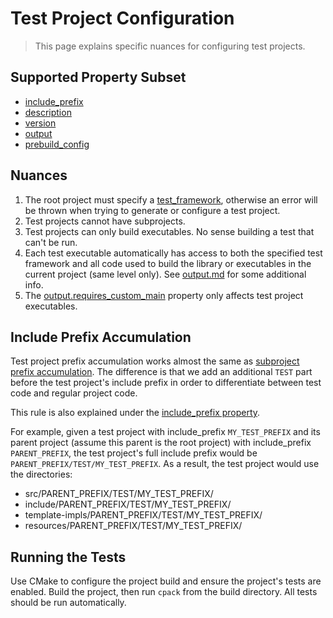 # Test Project Configuration

> This page explains specific nuances for configuring test projects.

## Supported Property Subset

- [include_prefix](properties/properties_list.md#include_prefix)
- [description](properties/properties_list.md#description)
- [version](properties/properties_list.md#version)
- [output](properties/properties_list.md#output)
- [prebuild_config](properties/properties_list.md#prebuild_config)

## Nuances

1. The root project must specify a [test_framework](properties/properties_list.md#test_framework),
  otherwise an error will be thrown when trying to generate or configure a test project.
2. Test projects cannot have subprojects.
3. Test projects can only build executables. No sense building a test that can't be run.
4. Each test executable automatically has access to both the specified test framework
  and all code used to build the library or executables in the current project (same level only).
  See [output.md](properties/output.md) for some additional info.
5. The [output.requires_custom_main](properties/output.md#requires_custom_main) property only affects
  test project executables.

## Include Prefix Accumulation

Test project prefix accumulation works almost the same as
[subproject prefix accumulation](subproject_config.md#include-prefix-accumulation).
The difference is that we add an additional `TEST` part before the test project's include
prefix in order to differentiate between test code and regular project code.

This rule is also explained under the
[include_prefix property](properties/properties_list.md#include-prefix-accumulation).

For example, given a test project with include_prefix `MY_TEST_PREFIX` and its
parent project (assume this parent is the root project) with include_prefix `PARENT_PREFIX`,
the test project's full include prefix would be `PARENT_PREFIX/TEST/MY_TEST_PREFIX`. As a result, the
test project would use the directories:

- src/PARENT_PREFIX/TEST/MY_TEST_PREFIX/
- include/PARENT_PREFIX/TEST/MY_TEST_PREFIX/
- template-impls/PARENT_PREFIX/TEST/MY_TEST_PREFIX/
- resources/PARENT_PREFIX/TEST/MY_TEST_PREFIX/

## Running the Tests

Use CMake to configure the project build and ensure the project's tests are enabled. Build the project,
then run `cpack` from the build directory. All tests should be run automatically.
